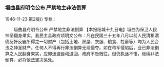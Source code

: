 ### 垣曲县府明令公布  严禁地主非法倒算

1946-11-23
第2版()
专栏：

　　垣曲县府明令公布
    严禁地主非法倒算
    【本报阳城十九日电】垣曲为保卫人民神圣翻身果实，我民主县政府顷明文公布：凡在民国三十五年八月以前人民清租清债反奸反霸所得之一切财产（包括土地、房屋、衣服、粮食、牲畜等）均为人民合法之神圣财产。任何人不得再行非法倒算无理侵夺。如在蒋军侵陷后，业已非法倒算之人民翻身果实，应即迅速自动退回，政府不咎既往。但仍执迷不悟，继续非法倒算，必将依法坚决惩处。
